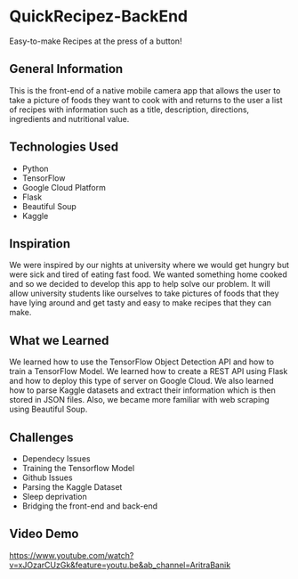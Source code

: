 # QuickRecipez-BackEnd
Easy-to-make Recipes at the press of a button!
## General Information
This is the front-end of a native mobile camera app that allows the user to take a picture of foods they want to cook with and returns to the user a list of recipes with information such as a title, description, directions, ingredients and nutritional value.
## Technologies Used
* Python
* TensorFlow
* Google Cloud Platform
* Flask
* Beautiful Soup
* Kaggle
## Inspiration
We were inspired by our nights at university where we would get hungry but were sick and tired of eating fast food. We wanted something home cooked and so we decided to develop this app to help solve our problem. It will allow university students like ourselves to take pictures of foods that they have lying around and get tasty and easy to make recipes that they can make.
## What we Learned
We learned how to use the TensorFlow Object Detection API and how to train a TensorFlow Model. We learned how to create a REST API using Flask and how to deploy this type of server on Google Cloud. We also learned how to parse Kaggle datasets and extract their information which is then stored in JSON files. Also, we became more familiar with web scraping using Beautiful Soup.
## Challenges
* Dependecy Issues
* Training the Tensorflow Model
* Github Issues
* Parsing the Kaggle Dataset
* Sleep deprivation
* Bridging the front-end and back-end
## Video Demo
https://www.youtube.com/watch?v=xJOzarCUzGk&feature=youtu.be&ab_channel=AritraBanik
